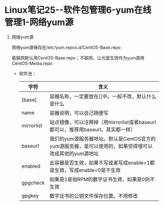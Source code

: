 # Linux笔记25--软件包管理6-yum在线管理1-网络yum源

1. 网络yum源

   网络yum源保存在/etc/yum.repos.d/CentOS-Base.repo

   能联网默认用CentOS-Base.repo；不联网，让光盘生效作为yum源用CentOS-Media.repo

   + 软件池：

     | 字符       | 含义                                                         |
     | ---------- | ------------------------------------------------------------ |
     | [base]     | 容器名称，一定要放在[]中。一般不改，默认什么是什么           |
     | name       | 容器说明，可以自己随便写                                     |
     | mirrorlist | 站点镜像，可以注释掉（用mirrorlist或者baseurl都可以，推荐用baseurl。其实都一样） |
     | baseurl    | 我们的yum源服务器地址。默认是CentOS官方的yum源服务器，是可以使用的，如果觉得慢可以改成其他的yum源地址 |
     | enabled    | 此容器是否生效，如果不写或者写成enable=1都是生效，写成enable=0是不生效 |
     | gpgcheck   | 如果是1是指RPM的数字证书生效，如果是0则不生效                |
     | gpgkey     | 数字证书的公钥文件保存位置。不用修改                         |

     